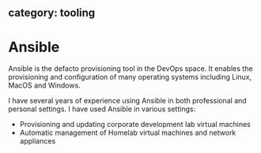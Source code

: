 category: tooling
---
# Ansible

Ansible is the defacto provisioning tool in the DevOps space. It enables the provisioning and configuration of many operating systems including Linux, MacOS and Windows.

I have several years of experience using Ansible in both professional and personal settings. I have used Ansible in various settings:

- Provisioning and updating corporate development lab virtual machines
- Automatic management of Homelab virtual machines and network appliances
